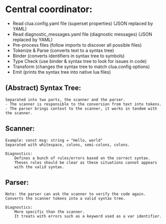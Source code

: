 # Central coordinator:
- Read clua.config.yaml file (superset properties) (JSON replaced by YAML)
- Read diagnostic_messages.yaml file (diagnostic messages) (JSON replaced by YAML)
- Pre-process files (follow imports to discover all possible files)
- Tokenize & Parse (converts text to a syntax tree)
- Binder (converts identifiers in syntax tree to symbols)
- Type Check (use binder & syntax tree to look for issues in code)
- Transform (changes the syntax tree to match clua.config options)
- Emit (prints the syntax tree into native lua files)


## (Abstract) Syntax Tree:
    Separated into two parts, the scanner and the parser.
    - The scanner is responsible to the conversion from text into tokens.
    - The parser brings context to the scanner, it works in tandem with the scanner.


## Scanner:
    Example: const msg: string = "Hello, world"
    Separated with whitespace, colons, semi-colons, colons.

    Diagnostics:
        Defines a bunch of rules/errors based on the correct syntax.
        Theses rules should be clear as these situations cannot appears
        with the valid syntax.


## Parser:
    Note: the parser can ask the scanner to verify the code again.
    Converts the scanner tokens into a valid syntax tree.

    Diagnostics:
        More specific than the scanner.
        It treats with errors such as a keyword used as a var identifier.
